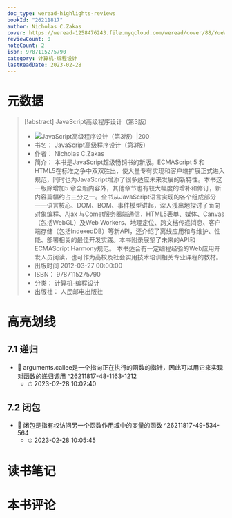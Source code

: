 ```yaml
---
doc_type: weread-highlights-reviews
bookId: "26211817"
author: Nicholas C.Zakas
cover: https://weread-1258476243.file.myqcloud.com/weread/cover/88/YueWen_26211817/t7_YueWen_26211817.jpg
reviewCount: 0
noteCount: 2
isbn: 9787115275790
category: 计算机-编程设计
lastReadDate: 2023-02-28
---
```

# 元数据
> [!abstract] JavaScript高级程序设计（第3版）
> - ![ JavaScript高级程序设计（第3版）|200](https://weread-1258476243.file.myqcloud.com/weread/cover/88/YueWen_26211817/t7_YueWen_26211817.jpg)
> - 书名： JavaScript高级程序设计（第3版）
> - 作者： Nicholas C.Zakas
> - 简介： 本书是JavaScript超级畅销书的新版。ECMAScript 5 和HTML5在标准之争中双双胜出，使大量专有实现和客户端扩展正式进入规范，同时也为JavaScript增添了很多适应未来发展的新特性。本书这一版除增加5 章全新内容外，其他章节也有较大幅度的增补和修订，新内容篇幅约占三分之一。全书从JavaScript语言实现的各个组成部分——语言核心、DOM、BOM、事件模型讲起，深入浅出地探讨了面向对象编程、Ajax 与Comet服务器端通信，HTML5表单、媒体、Canvas（包括WebGL）及Web Workers、地理定位、跨文档传递消息、客户端存储（包括IndexedDB）等新API，还介绍了离线应用和与维护、性能、部署相关的最佳开发实践。本书附录展望了未来的API和ECMAScript Harmony规范。  本书适合有一定编程经验的Web应用开发人员阅读，也可作为高校及社会实用技术培训相关专业课程的教材。
> - 出版时间 2012-03-27 00:00:00
> - ISBN： 9787115275790
> - 分类： 计算机-编程设计
> - 出版社： 人民邮电出版社

# 高亮划线

## 7.1 递归


- 📌 arguments.callee是一个指向正在执行的函数的指针，因此可以用它来实现对函数的递归调用 ^26211817-48-1163-1212
    - ⏱ 2023-02-28 10:02:40 
## 7.2 闭包


- 📌 闭包是指有权访问另一个函数作用域中的变量的函数 ^26211817-49-534-564
    - ⏱ 2023-02-28 10:05:45 
# 读书笔记

# 本书评论
